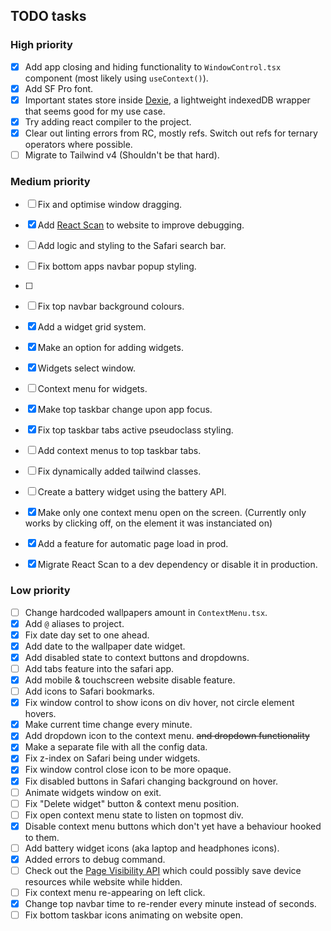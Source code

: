 ## TODO tasks

### High priority

- [x] Add app closing and hiding functionality to `WindowControl.tsx` component (most likely using `useContext()`).
- [x] Add SF Pro font.
- [x] Important states store inside [Dexie](https://dexie.org), a lightweight indexedDB wrapper that seems good for my use case.
- [x] Try adding react compiler to the project.
- [x] Clear out linting errors from RC, mostly refs. Switch out refs for ternary operators where possible.
- [ ] Migrate to Tailwind v4 (Shouldn't be that hard).

### Medium priority

- [ ] Fix and optimise window dragging.
- [x] Add [React Scan](https://github.com/aidenybai/react-scan) to website to improve debugging.
- [ ] Add logic and styling to the Safari search bar.
- [ ] Fix bottom apps navbar popup styling.

- [ ] 
- [ ] Fix top navbar background colours.
- [x] Add a widget grid system.
- [x] Make an option for adding widgets.
- [x] Widgets select window.
- [ ] Context menu for widgets.
- [x] Make top taskbar change upon app focus.
- [x] Fix top taskbar tabs active pseudoclass styling.
- [ ] Add context menus to top taskbar tabs.
- [ ] Fix dynamically added tailwind classes.
- [ ] Create a battery widget using the battery API.
- [x] Make only one context menu open on the screen. (Currently only works by clicking off, on the element it was instanciated on)
- [x] Add a feature for automatic page load in prod.
- [x] Migrate React Scan to a dev dependency or disable it in production.

### Low priority

- [ ] Change hardcoded wallpapers amount in `ContextMenu.tsx`.
- [x] Add `@` aliases to project.
- [x] Fix date day set to one ahead.
- [x] Add date to the wallpaper date widget.
- [x] Add disabled state to context buttons and dropdowns.
- [ ] Add tabs feature into the safari app.
- [x] Add mobile & touchscreen website disable feature.
- [ ] Add icons to Safari bookmarks.
- [x] Fix window control to show icons on div hover, not circle element hovers.
- [x] Make current time change every minute.
- [x] Add dropdown icon to the context menu. ~~and dropdown functionality~~
- [x] Make a separate file with all the config data.
- [x] Fix z-index on Safari being under widgets.
- [x] Fix window control close icon to be more opaque.
- [x] Fix disabled buttons in Safari changing background on hover.
- [ ] Animate widgets window on exit.
- [ ] Fix "Delete widget" button & context menu position.
- [ ] Fix open context menu state to listen on topmost div.
- [x] Disable context menu buttons which don't yet have a behaviour hooked to them.
- [ ] Add battery widget icons (aka laptop and headphones icons).
- [x] Added errors to debug command.
- [ ] Check out the [Page Visibility API](https://developer.mozilla.org/en-US/docs/Web/API/Page_Visibility_API) which could possibly save device resources while website while hidden.
- [ ] Fix context menu re-appearing on left click.
- [x] Change top navbar time to re-render every minute instead of seconds.
- [ ] Fix bottom taskbar icons animating on website open.
